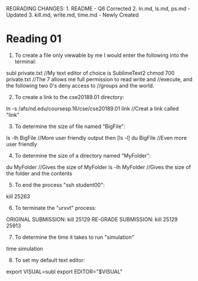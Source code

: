 REGRADING CHANGES:
	1. README - Q6 Corrected
	2. ln.md, ls.md, ps.md - Updated
	3. kill.md, write.md, time.md - Newly Created

Reading 01
==========

1. To create a file only viewable by me I would enter the following into the terminal:

subl private.txt 			//My text editor of choice is SublimeText2
chmod 700 private.txt       //The 7 allows me full permission to read write and  								//execute, and the following two 0's deny access to 								//groups and the world.



2. To create a link to the cse20189.01 directory:

ln -s /afs/nd.edu/coursesp.16/cse/cse20189.01 link 		//Creat a link called "link"



3. To determine the size of file named "BigFile":

ls -lh BigFile				//More user friendly output then [ls -l]
du BigFile					//Even more user friendly



4. To determine the size of a directory named "MyFolder":

du MyFolder					//Gives the size of MyFolder
ls -lh MyFolder				//Gives the size of the folder and the contents



5. To end the process "ssh student00":

kill 25263



6. To terminate the "urxvt" process:

ORIGINAL SUBMISSION: kill 25129
RE-GRADE SUBMISSION: kill 25129 25913




7. To determine the time it takes to run "simulation"

time simulation



8. To set my default text editor:

export VISUAL=subl
export EDITOR="$VISUAL"



